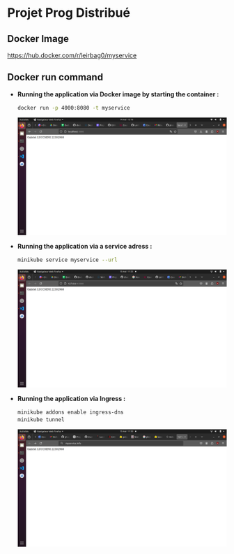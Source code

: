 # Projet Prog Distribué

## Docker Image

https://hub.docker.com/r/leirbag0/myservice

## Docker run command

- **Running the application via Docker image by starting the container :**
    ```bash
    docker run -p 4000:8080 -t myservice
    ```
    ![docker image](https://github.com/Leirbagg/prog_distrib/blob/main/capture_decran/localhost.png)
  
- **Running the application via a service adress :**
    ```bash
    minikube service myservice --url
    ```
    ![service](https://github.com/Leirbagg/prog_distrib/blob/main/capture_decran/service.png)
    
- **Running the application via Ingress :**
    ```bash
    minikube addons enable ingress-dns
    minikube tunnel
    ```
  ![ingress](https://github.com/Leirbagg/prog_distrib/blob/main/capture_decran/ingress.png)
